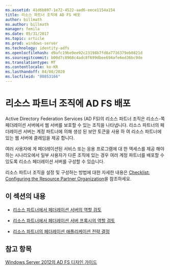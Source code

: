 ```yaml
---
ms.assetid: 41d6b897-1e72-4522-aad6-eece1154a154
title: 리소스 파트너 조직에 AD FS 배포
author: billmath
ms.author: billmath
manager: femila
ms.date: 05/31/2017
ms.topic: article
ms.prod: windows-server
ms.technology: identity-adfs
ms.openlocfilehash: d9afc19be9ee92c23198b7fd8a7716379eb0821d
ms.sourcegitcommit: b00d7c8968c4adc8f699dbee694afe6ed36bc9de
ms.translationtype: MT
ms.contentlocale: ko-KR
ms.lasthandoff: 04/08/2020
ms.locfileid: "80853166"
---
```

# <a name="deploying-ad-fs-in-the-resource-partner-organization"></a>리소스 파트너 조직에 AD FS 배포

Active Directory Federation Services \(AD FS\)의 리소스 파트너 조직은 리소스\-쪽 페더레이션 서버에서 웹 서버를 보호할 수 있는 조직을 나타냅니다. 리소스 파트너의 페더레이션 서버는 계정 파트너에 의해 생성 된 보안 토큰을 사용 하 여 리소스 파트너에 있는 웹 서버에 클레임을 제공 합니다.  
  
여러 사용자에 게 페더레이션된 서비스 또는 응용 프로그램에 대 한 액세스를 제공 해야 하는 시나리오에서 일부 사용자가 다른 조직에 있는 경우 여러 계정 파트너를 배포할 수 있도록 리소스 페더레이션 서버를 구성할 수 있습니다.  
  
리소스 파트너 조직을 설정 및 구성하는 방법에 대한 자세한 내용은 [Checklist: Configuring the Resource Partner Organization](../../ad-fs/deployment/Checklist--Configuring-the-Resource-Partner-Organization.md)을 참조하세요.  
  
## <a name="in-this-section"></a>이 섹션의 내용  
  
-   [리소스 파트너에서 페더레이션 서버의 역할 검토](Review-the-Role-of-the-Federation-Server-in-the-Resource-Partner.md)  
  
-   [리소스 파트너에서 페더레이션 서버 프록시의 역할 검토](Review-the-Role-of-the-Federation-Server-Proxy-in-the-Resource-Partner.md)  
  
-   [리소스 파트너의 페더레이션 애플리케이션 전략 결정](Determine-Your-Federated-Application-Strategy-in-the-Resource-Partner.md)  
  

## <a name="see-also"></a>참고 항목
[Windows Server 2012의 AD FS 디자인 가이드](AD-FS-Design-Guide-in-Windows-Server-2012.md)
